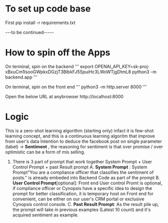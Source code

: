 # To set up code base

First
pip install -r requirements.txt

---to be continued-----

# How to spin off the Apps
On terminal, spin on the backend
 '''
    export OPENAI_API_KEY=sk-proj-xBxuCm1IsooGWpkxDGzjT3BlbkFJ5SpuiHc3LWoWTjgDtmL8
python3 -m backend.app
 '''

 On terminal, spin on the front end
 ''' python3 -m http.server 8000 '''

 Open the below  URL at anybrowser
 http://localhost:8000

 # Logic 
 This is a zero-shot learning algorithm (starting only) infact it is few-shot learning concept, and this is a continuous learning algoritm that improve from user's data
 Intention to deduce the facebook post on single parameter (label) -> **Sentiment** , the reasoning for sentiment is that over promise / over optimistic can be a form of mis selling.

 1. There is 3 part of prompt that work together System Prompt + User Control Prompt + past Result prompt
 A. **System Prompt** : System Prompt"You are a compliance officer that classifies the sentiment of posts." is already embeded into Backend Code as part of the prompt
 B. **User Control Prompt**[optional]: Front end User control Promt is optional, if compliance officer or Cynopsis have a specific idea to design the prompt for better classification, it is temporary host on Front end for convenient, can be either on our user's CRM portal or exclusive Cynopsis control console.
 C. **Past Result Prompt**: As the result pile up, the prompt will take in previous examples (Latest 10 count) and it's acquired sentiment as example. 